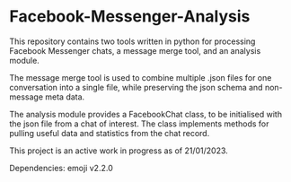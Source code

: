 # Facebook-Messenger-Analysis

This repository contains two tools written in python for processing Facebook Messenger chats, a message merge tool, and an analysis module.

The message merge tool is used to combine multiple .json files for one conversation into a single file, while preserving the json schema and non-message meta data.

The analysis module provides a FacebookChat class, to be initialised with the json file from a chat of interest. The class implements methods for pulling useful data and statistics from the chat record.

This project is an active work in progress as of 21/01/2023.

Dependencies:
  emoji v2.2.0
